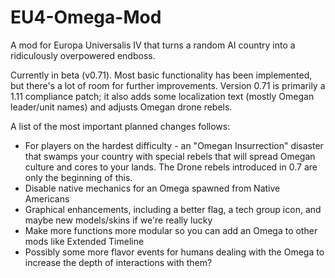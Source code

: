 EU4-Omega-Mod
=============

A mod for Europa Universalis IV that turns a random AI country into a ridiculously overpowered endboss. 

Currently in beta (v0.71). Most basic functionality has been implemented, but there's a lot of room for further improvements. Version 0.71 is primarily a 1.11 compliance patch; it also adds some localization text (mostly Omegan leader/unit names) and adjusts Omegan drone rebels.

A list of the most important planned changes follows:

- For players on the hardest difficulty - an "Omegan Insurrection" disaster that swamps your country with special rebels that will spread Omegan culture and cores to your lands. The Drone rebels introduced in 0.7 are only the beginning of this.
- Disable native mechanics for an Omega spawned from Native Americans
- Graphical enhancements, including a better flag, a tech group icon, and maybe new models/skins if we're really lucky
- Make more functions more modular so you can add an Omega to other mods like Extended Timeline 
- Possibly some more flavor events for humans dealing with the Omega to increase the depth of interactions with them?
